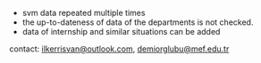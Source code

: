 * svm data repeated multiple times
* the up-to-dateness of data of the departments is not checked.
* data of internship and similar situations can be added

contact: ilkerrisvan@outlook.com, demiorglubu@mef.edu.tr

